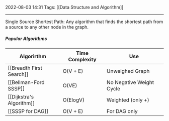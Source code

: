 2022-08-03 14:31
Tags: [[Data Structure and Algorithm]]
- - - - - - - - - - - - - - - - - - - - - - - - - - - - -   

Single Source Shortest Path: Any algorithm that finds the shortest path from a source to any other node in the graph.

##### Popular Algorithms

| Algorirthm               | Time Complexity | Use                      |
| ------------------------ | --------------- | ------------------------ |
| [[Breadth First Search]] | O(V + E)        | Unweighed Graph          |
| [[Bellman-Ford SSSP]]    | O(VE)           | No Negative Weight Cycle |
| [[Dijkstra's Algorithm]] | O(ElogV)        | Weighted (only +)        |
| [[SSSP for DAG]]    | O(V + E)        | For DAG only             |

